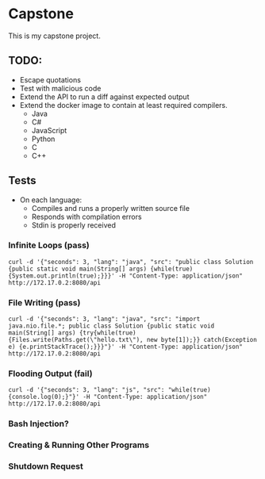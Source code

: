 # Capstone

This is my capstone project.

## TODO:

- Escape quotations
- Test with malicious code
- Extend the API to run a diff against expected output
- Extend the docker image to contain at least required compilers.
  - Java
  - C#
  - JavaScript
  - Python
  - C
  - C++

## Tests

- On each language:
  - Compiles and runs a properly written source file
  - Responds with compilation errors
  - Stdin is properly received

### Infinite Loops (pass)

```
curl -d '{"seconds": 3, "lang": "java", "src": "public class Solution {public static void main(String[] args) {while(true){System.out.println(true);}}}' -H "Content-Type: application/json" http://172.17.0.2:8080/api
```

### File Writing (pass)

```
curl -d '{"seconds": 3, "lang": "java", "src": "import java.nio.file.*; public class Solution {public static void main(String[] args) {try{while(true){Files.write(Paths.get(\"hello.txt\"), new byte[1]);}} catch(Exception e) {e.printStackTrace();}}}"}' -H "Content-Type: application/json" http://172.17.0.2:8080/api
```

### Flooding Output (fail)

```
curl -d '{"seconds": 3, "lang": "js", "src": "while(true){console.log(0);}"}' -H "Content-Type: application/json" http://172.17.0.2:8080/api
```

### Bash Injection?

### Creating & Running Other Programs

### Shutdown Request
